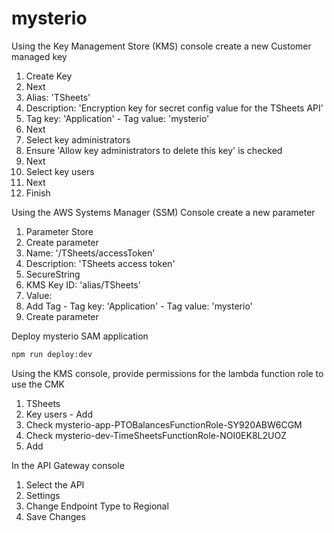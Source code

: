 # mysterio

Using the Key Management Store (KMS) console create a new Customer managed key

1. Create Key
2. Next
3. Alias: 'TSheets'
4. Description: 'Encryption key for secret config value for the TSheets API'
5. Tag key: 'Application' - Tag value: 'mysterio'
6. Next
7. Select key administrators
8. Ensure 'Allow key administrators to delete this key' is checked
9. Next
10. Select key users
11. Next
12. Finish

Using the AWS Systems Manager (SSM) Console create a new parameter

1. Parameter Store
2. Create parameter
3. Name: '/TSheets/accessToken'
4. Description: 'TSheets access token'
5. SecureString
6. KMS Key ID: 'alias/TSheets'
7. Value: <TSheets Access Token>
8. Add Tag - Tag key: 'Application' - Tag value: 'mysterio'
9. Create parameter

Deploy mysterio SAM application

```bash
npm run deploy:dev
```

Using the KMS console, provide permissions for the lambda function role to use the CMK

1. TSheets
2. Key users - Add
3. Check mysterio-app-PTOBalancesFunctionRole-SY920ABW6CGM
4. Check mysterio-dev-TimeSheetsFunctionRole-NOI0EK8L2UOZ
5. Add

In the API Gateway console

1. Select the API
2. Settings
3. Change Endpoint Type to Regional
4. Save Changes
